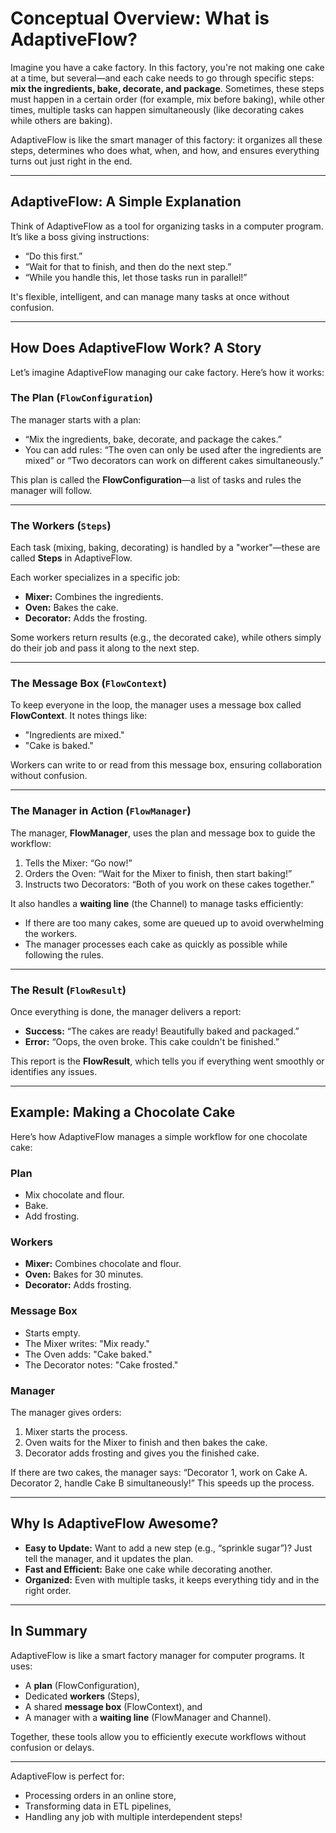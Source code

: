 # Conceptual Overview: What is AdaptiveFlow?

Imagine you have a cake factory. In this factory, you're not making one cake at a time, but several—and each cake needs to go through specific steps: **mix the ingredients, bake, decorate, and package**. Sometimes, these steps must happen in a certain order (for example, mix before baking), while other times, multiple tasks can happen simultaneously (like decorating cakes while others are baking). 

AdaptiveFlow is like the smart manager of this factory: it organizes all these steps, determines who does what, when, and how, and ensures everything turns out just right in the end.

---

## AdaptiveFlow: A Simple Explanation

Think of AdaptiveFlow as a tool for organizing tasks in a computer program. It’s like a boss giving instructions:
- “Do this first.”
- “Wait for that to finish, and then do the next step.”
- “While you handle this, let those tasks run in parallel!”

It's flexible, intelligent, and can manage many tasks at once without confusion.

---

## How Does AdaptiveFlow Work? A Story

Let’s imagine AdaptiveFlow managing our cake factory. Here’s how it works:

### **The Plan (`FlowConfiguration`)**
The manager starts with a plan: 
- “Mix the ingredients, bake, decorate, and package the cakes.”
- You can add rules: “The oven can only be used after the ingredients are mixed” or “Two decorators can work on different cakes simultaneously.”

This plan is called the **FlowConfiguration**—a list of tasks and rules the manager will follow.

---

### **The Workers (`Steps`)**
Each task (mixing, baking, decorating) is handled by a "worker"—these are called **Steps** in AdaptiveFlow.

Each worker specializes in a specific job:
- **Mixer:** Combines the ingredients.
- **Oven:** Bakes the cake.
- **Decorator:** Adds the frosting.

Some workers return results (e.g., the decorated cake), while others simply do their job and pass it along to the next step.

---

### **The Message Box (`FlowContext`)**
To keep everyone in the loop, the manager uses a message box called **FlowContext**. It notes things like:
- "Ingredients are mixed."
- "Cake is baked."

Workers can write to or read from this message box, ensuring collaboration without confusion.

---

### **The Manager in Action (`FlowManager`)**
The manager, **FlowManager**, uses the plan and message box to guide the workflow:
1. Tells the Mixer: “Go now!”
2. Orders the Oven: “Wait for the Mixer to finish, then start baking!”
3. Instructs two Decorators: “Both of you work on these cakes together.”

It also handles a **waiting line** (the Channel) to manage tasks efficiently:
- If there are too many cakes, some are queued up to avoid overwhelming the workers.
- The manager processes each cake as quickly as possible while following the rules.

---

### **The Result (`FlowResult`)**
Once everything is done, the manager delivers a report:
- **Success:** “The cakes are ready! Beautifully baked and packaged.”
- **Error:** “Oops, the oven broke. This cake couldn't be finished.”

This report is the **FlowResult**, which tells you if everything went smoothly or identifies any issues.

---

## Example: Making a Chocolate Cake

Here’s how AdaptiveFlow manages a simple workflow for one chocolate cake:

### **Plan**
- Mix chocolate and flour.
- Bake.
- Add frosting.

### **Workers**
- **Mixer:** Combines chocolate and flour.
- **Oven:** Bakes for 30 minutes.
- **Decorator:** Adds frosting.

### **Message Box**
- Starts empty.
- The Mixer writes: "Mix ready."
- The Oven adds: "Cake baked."
- The Decorator notes: "Cake frosted."

### **Manager**
The manager gives orders:
1. Mixer starts the process.
2. Oven waits for the Mixer to finish and then bakes the cake.
3. Decorator adds frosting and gives you the finished cake.

If there are two cakes, the manager says: “Decorator 1, work on Cake A. Decorator 2, handle Cake B simultaneously!” This speeds up the process.

---

## Why Is AdaptiveFlow Awesome?

- **Easy to Update:** Want to add a new step (e.g., “sprinkle sugar”)? Just tell the manager, and it updates the plan.
- **Fast and Efficient:** Bake one cake while decorating another.
- **Organized:** Even with multiple tasks, it keeps everything tidy and in the right order.

---

## In Summary

AdaptiveFlow is like a smart factory manager for computer programs. It uses:
- A **plan** (FlowConfiguration),
- Dedicated **workers** (Steps),
- A shared **message box** (FlowContext), and
- A manager with a **waiting line** (FlowManager and Channel).

Together, these tools allow you to efficiently execute workflows without confusion or delays.

---

AdaptiveFlow is perfect for:
- Processing orders in an online store,
- Transforming data in ETL pipelines,
- Handling any job with multiple interdependent steps!
